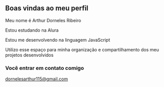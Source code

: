 ## Boas vindas ao meu perfil

Meu nome é Arthur Dorneles Ribeiro

Estou estudando na Alura

Estou me desenvolvendo na linguagem JavaScript

Utilizo esse espaço para minha organização e compartilhamento dos meu projetos desenvolvidos

### Você entrar em contato comigo

dornelesarthur115@gmail.com

<!---
Poketutu/Poketutu is a ✨ special ✨ repository because its `README.md` (this file) appears on your GitHub profile.
You can click the Preview link to take a look at your changes.
--->
